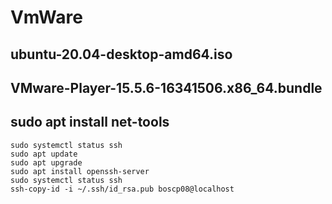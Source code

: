 # VmWare

## ubuntu-20.04-desktop-amd64.iso   



## VMware-Player-15.5.6-16341506.x86_64.bundle


## sudo apt install net-tools

````
sudo systemctl status ssh
sudo apt update
sudo apt upgrade
sudo apt install openssh-server
sudo systemctl status ssh
ssh-copy-id -i ~/.ssh/id_rsa.pub boscp08@localhost
````
